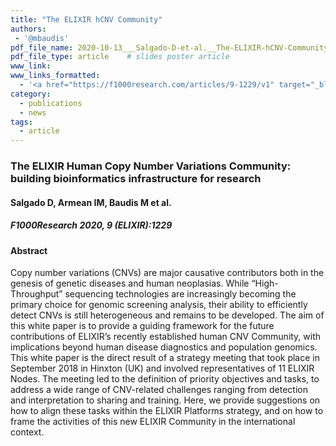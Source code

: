 ```yaml
---
title: "The ELIXIR hCNV Community"
authors:
 - '@mbaudis'
pdf_file_name: 2020-10-13___Salgado-D-et-al.__The-ELIXIR-hCNV-Community__F1000-Research.pdf
pdf_file_type: article    # slides poster article
www_link:
www_links_formatted:
  - '<a href="https://f1000research.com/articles/9-1229/v1" target="_blank">[article @ F1000 Research]</a>'
category:
  - publications
  - news
tags:
  - article
---
```


### The ELIXIR Human Copy Number Variations Community: building bioinformatics infrastructure for research
#### Salgado D, Armean IM, Baudis M et al.

##### F1000Research 2020, 9 (ELIXIR):1229
<!--more-->

#### Abstract

Copy number variations (CNVs) are major causative contributors both in the genesis of genetic diseases and human neoplasias. While “High-Throughput” sequencing technologies are increasingly becoming the primary choice for genomic screening analysis, their ability to efficiently detect CNVs is still heterogeneous and remains to be developed. The aim of this white paper is to provide a guiding framework for the future contributions of ELIXIR’s recently established human CNV Community, with implications beyond human disease diagnostics and population genomics. This white paper is the direct result of a strategy meeting that took place in September 2018 in Hinxton (UK) and involved representatives of 11 ELIXIR Nodes. The meeting led to the definition of priority objectives and tasks, to address a wide range of CNV-related challenges ranging from detection and interpretation to sharing and training. Here, we provide suggestions on how to align these tasks within the ELIXIR Platforms strategy, and on how to frame the activities of this new ELIXIR Community in the international context.
